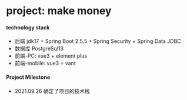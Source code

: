 # project: make money

#### technology stack
* 后端 jdk17 + Spring Boot 2.5.5 + Spring Security + Spring Data JDBC
* 数据库 PostgreSql13
* 前端-PC: vue3 + element plus
* 前端-mobile: vue3 + vant 

#### Project Milestone
* 2021.09.26 确定了项目的技术栈







